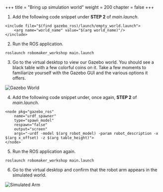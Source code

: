 +++
title = "Bring up simulation world"
weight = 200
chapter = false
+++

1. Add the following code snippet under **STEP 2** of _main.launch_.

```
<include file="$(find gazebo_ros)/launch/empty_world.launch">
    <arg name="world_name" value="$(arg world_name)"/>
</include>
```

2. Run the ROS application.

```
roslaunch robomaker_workshop main.launch
```

3. Go to the virtual desktop to view our Gazebo world. You should see a black table with a few colorful coins on it. Take a few moments to familiarize yourself with the Gazebo GUI and the various options it offers.

![Gazebo World](/gazebo-world.png?classes=border)

4. Add the following code snippet under, once again, **STEP 2** of _main.launch_.

```
<node pkg="gazebo_ros"
    name="urdf_spawner"
    type="spawn_model"
    respawn="false"
    output="screen"
    args="-urdf -model $(arg robot_model) -param robot_description -x $(arg x_offset) -z $(arg table_height)">
</node>
```

5. Run the ROS application again.

```
roslaunch robomaker_workshop main.launch
```

6. Go to the virtual desktop and confirm that the robot arm appears in the simulated world.

![Simulated Arm](/sim-arm.png?classes=border)
